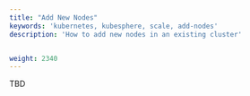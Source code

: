 ```yaml
---
title: "Add New Nodes"
keywords: 'kubernetes, kubesphere, scale, add-nodes'
description: 'How to add new nodes in an existing cluster'


weight: 2340
---
```


TBD
